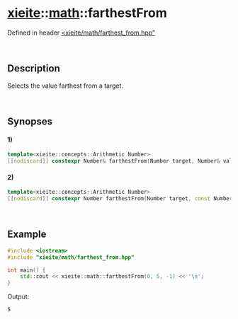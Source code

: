 # [xieite](../../xieite.md)\:\:[math](../../math.md)\:\:farthestFrom
Defined in header [<xieite/math/farthest_from.hpp"](../../../include/xieite/math/farthest_from.hpp)

&nbsp;

## Description
Selects the value farthest from a target.

&nbsp;

## Synopses
#### 1)
```cpp
template<xieite::concepts::Arithmetic Number>
[[nodiscard]] constexpr Number& farthestFrom(Number target, Number& value1, Number& value2) noexcept;
```
#### 2)
```cpp
template<xieite::concepts::Arithmetic Number>
[[nodiscard]] constexpr Number farthestFrom(Number target, const Number& value1, const Number& value2) noexcept;
```

&nbsp;

## Example
```cpp
#include <iostream>
#include "xieite/math/farthest_from.hpp"

int main() {
    std::cout << xieite::math::farthestFrom(0, 5, -1) << '\n';
}
```
Output:
```
5
```
